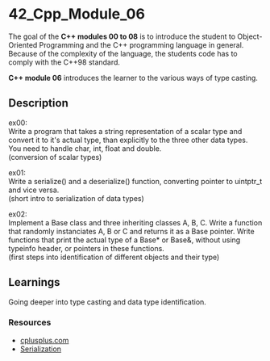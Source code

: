 # 42_Cpp_Module_06

The goal of the **C++ modules 00 to 08** is to introduce the student to Object-Oriented Programming and the C++ programming language in general.
Because of the complexity of the language, the students code has to comply with the C++98 standard.

**C++ module 06** introduces the learner to the various ways of type casting.

## Description

ex00:  
Write a program that takes a string representation of a scalar type and convert it to it's actual type, than explicitly to the three other data types. You need to handle char, int, float and double.  
(conversion of scalar types)

ex01:  
Write a serialize() and a deserialize() function, converting pointer to uintptr_t and vice versa.  
(short intro to serialization of data types)

ex02:  
Implement a Base class and three inheriting classes A, B, C. Write a function that randomly instanciates A, B or C and returns it as a Base pointer. Write functions that print the actual type of a Base* or Base&, without using typeinfo header, or pointers in these functions.  
(first steps into identification of different objects and their type)

## Learnings

Going deeper into type casting and data type identification.

### Resources

* [cplusplus.com](http://www.cplusplus.com/)
* [Serialization](https://www.codeproject.com/articles/225988/a-practical-guide-to-cplusplus-serialization)

